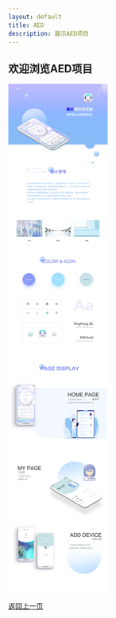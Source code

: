 ```yaml
---
layout: default
title: AED
description: 展示AED项目
---
```


## 欢迎浏览AED项目
![aed page](/assets/img/page_aed.jpg)

[返回上一页](../index.md)

